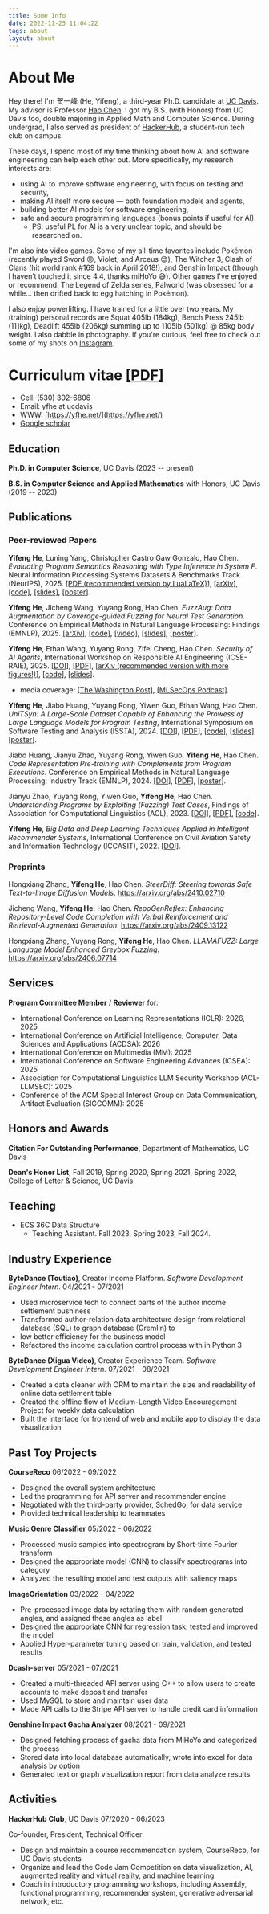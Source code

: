 ```yaml
---
title: Some Info
date: 2022-11-25 11:04:22
tags: about
layout: about
---
```


# About Me

Hey there! I'm 贺一峰 (He, Yifeng), a third-year Ph.D. candidate at [UC Davis](https://www.ucdavis.edu).
My advisor is Professor [Hao Chen](https://www.cs.ucdavis.edu/~hchen/).
I got my B.S. (with Honors) from UC Davis too,
double majoring in Applied Math and Computer Science.
During undergrad, I also served as president of [HackerHub](https://hackerhub-ucdavis.github.io/),
a student-run tech club on campus.

These days, I spend most of my time thinking about how AI and software engineering can help each other out.
More specifically, my research interests are:

- using AI to improve software engineering, with focus on testing and security,
- making AI itself more secure — both foundation models and agents,
- building better AI models for software engineering,
- safe and secure programming languages (bonus points if useful for AI).
  - PS: useful PL for AI is a very unclear topic, and should be researched on.

I'm also into video games.
Some of my all-time favorites include Pokémon (recently played Sword 🙃, Violet, and Arceus 😊),
The Witcher 3,
Clash of Clans (hit world rank #169 back in April 2018!),
and Genshin Impact (though I haven’t touched it since 4.4, thanks miHoYo 😅).
Other games I've enjoyed or recommend:
The Legend of Zelda series,
Palworld (was obsessed for a while… then drifted back to egg hatching in Pokémon).

<!-- and [Whimel Academy](https://store.steampowered.com/app/2377250/Whimel_Academy/). -->

<!-- I also love music (from an audiophile perspective) and [photography](https://www.instagram.com/ethan0he1/)! -->

I also enjoy powerlifting.
I have trained for a little over two years.
My (training) personal records are Squat 405lb (184kg), Bench Press 245lb (111kg), Deadlift 455lb (206kg)
summing up to 1105lb (501kg) @ 85kg body weight.
I also dabble in photography.
If you're curious, feel free to check out some of my shots on [Instagram](https://www.instagram.com/yfhe0602/).

# Curriculum vitae [[PDF]](./yfhe-cv.pdf)

- Cell: (530) 302-6806
- Email: yfhe at ucdavis
- WWW: [https://yfhe.net/](https://yfhe.net/)
- [Google scholar](https://scholar.google.com/citations?user=zNLAMg0AAAAJ&hl=en)

## Education

**Ph.D. in Computer Science**, UC Davis (2023 -- present)

**B.S. in Computer Science and Applied Mathematics** with Honors, UC Davis (2019 -- 2023)

## Publications

### Peer-reviewed Papers

**Yifeng He**, Luning Yang, Christopher Castro Gaw Gonzalo, Hao Chen.
_Evaluating Program Semantics Reasoning with Type Inference in System F_.
Neural Information Processing Systems Datasets & Benchmarks Track (NeurIPS), 2025.
[[PDF (recommended version by LuaLaTeX)]](/publications/he2025tfbench.pdf),
[[arXiv]](https://arxiv.org/abs/2509.23686),
[[code]](https://github.com/SecurityLab-UCD/TF-Bench),
[[slides]](/publications/he2025tfbench_slides.pdf),
[[poster]](/publications/he2025tfbench_poster.pdf).

**Yifeng He**, Jicheng Wang, Yuyang Rong, Hao Chen.
_FuzzAug: Data Augmentation by Coverage-guided Fuzzing for Neural Test Generation_.
Conference on Empirical Methods in Natural Language Processing: Findings (EMNLP), 2025.
[[arXiv]](https://arxiv.org/abs/2406.08665),
[[code]](https://github.com/SecurityLab-UCD/FuzzAug),
[[video]](https://youtu.be/ZyHeoMmkJEM),
[[slides]](/publications/he2025fuzzaug_slides.pdf),
[[poster]](/publications/he2025fuzzaug_poster.pdf).

**Yifeng He**, Ethan Wang, Yuyang Rong, Zifei Cheng, Hao Chen.
_Security of AI Agents_,
International Workshop on Responsible AI Engineering (ICSE-RAIE), 2025.
[[DOI]](https://doi.org/10.1109/RAIE66699.2025.00013),
[[PDF]](/publications/he2025aiagent.pdf),
[[arXiv (recommended version with more figures!)]](https://arxiv.org/pdf/2406.08689),
[[code]](https://github.com/SecurityLab-UCD/ai-agent-security),
[[slides]](/publications/he2025aiagent_slides.pdf).

- media coverage: [[The Washington Post]](https://www.washingtonpost.com/technology/2025/01/05/agents-ai-chatbots-google-mariner/),
  [[MLSecOps Podcast]](https://mlsecops.com/podcast/ai-agent-security-threats-defenses-for-modern-deployments).

**Yifeng He**, Jiabo Huang, Yuyang Rong, Yiwen Guo, Ethan Wang, Hao Chen.
_UniTSyn: A Large-Scale Dataset Capable of Enhancing the Prowess of Large Language Models for Program Testing_,
International Symposium on Software Testing and Analysis (ISSTA), 2024.
[[DOI]](https://doi.org/10.1145/3650212.3680342),
[[PDF]](/publications/he2024unitsyn.pdf),
[[code]](https://github.com/SecurityLab-UCD/UniTSyn),
[[slides]](/publications/he2024unitsyn_slides.pdf),
[[poster]](/publications/he2024unitsyn_poster.pdf).

Jiabo Huang, Jianyu Zhao, Yuyang Rong, Yiwen Guo, **Yifeng He**, Hao Chen.
_Code Representation Pre-training with Complements from Program Executions_.
Conference on Empirical Methods in Natural Language Processing: Industry Track (EMNLP), 2024.
[[DOI]](https://aclanthology.org/2024.emnlp-industry.21/),
[[PDF]](https://aclanthology.org/2024.emnlp-industry.21.pdf),
[[poster]](/publications/huang2024code_poster.pdf).

Jianyu Zhao, Yuyang Rong, Yiwen Guo, **Yifeng He**, Hao Chen.
_Understanding Programs by Exploiting (Fuzzing) Test Cases_,
Findings of Association for Computational Linguistics (ACL), 2023.
[[DOI]](https://doi.org/10.18653/v1/2023.findings-acl.678),
[[PDF]](https://aclanthology.org/2023.findings-acl.678.pdf),
[[code]](https://github.com/rabbitjy/FuzzTuning).

**Yifeng He**,
_Big Data and Deep Learning Techniques Applied in Intelligent Recommender Systems_,
International Conference on Civil Aviation Safety and Information Technology (ICCASIT), 2022.
[[DOI]](https://doi.org/10.1109/ICCASIT55263.2022.9986837).

### Preprints

Hongxiang Zhang, **Yifeng He**, Hao Chen.
_SteerDiff: Steering towards Safe Text-to-Image Diffusion Models_.
https://arxiv.org/abs/2410.02710

Jicheng Wang, **Yifeng He**, Hao Chen.
_RepoGenReflex: Enhancing Repository-Level Code Completion with Verbal Reinforcement and Retrieval-Augmented Generation_.
https://arxiv.org/abs/2409.13122

Hongxiang Zhang, Yuyang Rong, **Yifeng He**, Hao Chen.
_LLAMAFUZZ: Large Language Model Enhanced Greybox Fuzzing_.
https://arxiv.org/abs/2406.07714

## Services

**Program Committee Member** / **Reviewer** for:

- International Conference on Learning Representations (ICLR): 2026, 2025
- International Conference on Artificial Intelligence, Computer, Data Sciences and Applications (ACDSA): 2026
- International Conference on Multimedia (MM): 2025
- International Conference on Software Engineering Advances (ICSEA): 2025
- Association for Computational Linguistics LLM Security Workshop (ACL-LLMSEC): 2025
- Conference of the ACM Special Interest Group on Data Communication, Artifact Evaluation (SIGCOMM): 2025

## Honors and Awards

**Citation For Outstanding Performance**, Department of Mathematics, UC Davis

**Dean's Honor List**, Fall 2019, Spring 2020, Spring 2021, Spring 2022, College of Letter \& Science, UC Davis

## Teaching

- ECS 36C Data Structure
  - Teaching Assistant. Fall 2023, Spring 2023, Fall 2024.

## Industry Experience

**ByteDance (Toutiao)**, Creator Income Platform.
_Software Development Engineer Intern._
04/2021 - 07/2021

- Used microservice tech to connect parts of the author income settlement bushiness
- Transformed author-relation data architecture design from relational database (SQL) to graph database (Gremlin) to
- low better efficiency for the business model
- Refactored the income calculation control process with in Python 3

**ByteDance (Xigua Video)**, Creator Experience Team.
_Software Development Engineer Intern._
07/2021 - 08/2021

- Created a data cleaner with ORM to maintain the size and readability of online data settlement table
- Created the offline flow of Medium-Length Video Encouragement Project for weekly data calculation
- Built the interface for frontend of web and mobile app to display the data visualization

## Past Toy Projects

**CourseReco** 06/2022 - 09/2022

- Designed the overall system architecture
- Led the programming for API server and recommender engine
- Negotiated with the third-party provider, SchedGo, for data service
- Provided technical leadership to teammates

**Music Genre Classifier** 05/2022 - 06/2022

- Processed music samples into spectrogram by Short-time Fourier transform
- Designed the appropriate model (CNN) to classify spectrograms into category
- Analyzed the resulting model and test outputs with saliency maps

**ImageOrientation** 03/2022 - 04/2022

- Pre-processed image data by rotating them with random generated angles, and assigned these angles as label
- Designed the appropriate CNN for regression task, tested and improved the model
- Applied Hyper-parameter tuning based on train, validation, and tested results

**Dcash-server** 05/2021 - 07/2021

- Created a multi-threaded API server using C++ to allow users to create accounts to make deposit and transfer
- Used MySQL to store and maintain user data
- Made API calls to the Stripe API server to handle credit card information

**Genshine Impact Gacha Analyzer** 08/2021 - 09/2021

- Designed fetching process of gacha data from MiHoYo and categorized the process
- Stored data into local database automatically, wrote into excel for data analysis by option
- Generated text or graph visualization report from data analyze results

## Activities

**HackerHub Club**, UC Davis 07/2020 - 06/2023

Co-founder, President, Technical Officer

- Design and maintain a course recommendation system, CourseReco, for UC Davis students
- Organize and lead the Code Jam Competition on data visualization, AI, augmented reality and virtual reality, and machine learning
- Coach in introductory programming workshops, including Assembly, functional programming, recommender system, generative adversarial network, etc.
